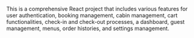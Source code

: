 This is a comprehensive React project that includes various features for user authentication, booking management, cabin management, cart functionalities, check-in and check-out processes, a dashboard, guest management, menus, order histories, and settings management.
